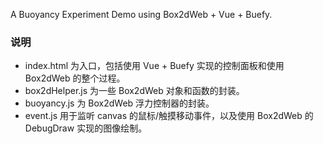 A Buoyancy Experiment Demo using Box2dWeb + Vue + Buefy.

### 说明

- index.html 为入口，包括使用 Vue + Buefy 实现的控制面板和使用 Box2dWeb 的整个过程。
- box2dHelper.js 为一些 Box2dWeb 对象和函数的封装。
- buoyancy.js 为 Box2dWeb 浮力控制器的封装。
- event.js 用于监听 canvas 的鼠标/触摸移动事件，以及使用 Box2dWeb 的 DebugDraw 实现的图像绘制。